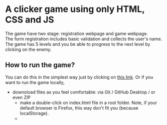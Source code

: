# A clicker game using only HTML, CSS and JS

The game have two stage: registration webpage and game webpage.  
The form registration includes basic validation and collects the user's name.
The game has 5 levels and you be able to progress to the next level by clicking on the enemy.

## How to run the game?

You can do this in the simplest way just by clicking on [this link](https://motorann.github.io/TechFabricTask/).
Or if you want to run the game locally,

- downoload files as you feel comfortable: via Git / GitHub Desktop / or even ZIP
  - make a double-click on index.html file in a root folder.
    Note, if your default browser is Firefox, this way don't fit you (because localStorage).
  -
